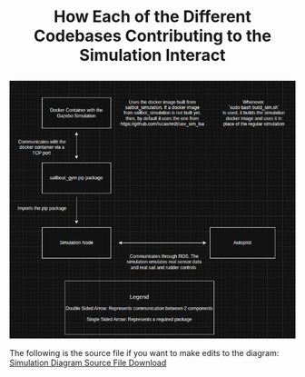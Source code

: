 # <p style="text-align: center;"> How Each of the Different Codebases Contributing to the Simulation Interact </p>


![Diagram of Simulations](../images/diagram_of_simulations.png)

The following is the source file if you want to make edits to the diagram: [Simulation Diagram Source File Download](../system_diagram_files/simulations.drawio.xml)
